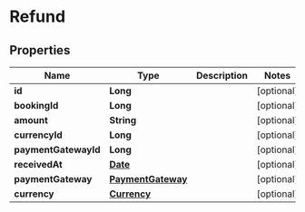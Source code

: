 
# Refund

## Properties
Name | Type | Description | Notes
------------ | ------------- | ------------- | -------------
**id** | **Long** |  |  [optional]
**bookingId** | **Long** |  |  [optional]
**amount** | **String** |  |  [optional]
**currencyId** | **Long** |  |  [optional]
**paymentGatewayId** | **Long** |  |  [optional]
**receivedAt** | [**Date**](Date.md) |  |  [optional]
**paymentGateway** | [**PaymentGateway**](PaymentGateway.md) |  |  [optional]
**currency** | [**Currency**](Currency.md) |  |  [optional]



